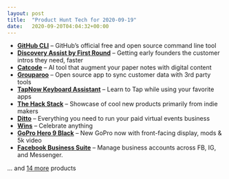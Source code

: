 ```yaml
---
layout: post
title:  "Product Hunt Tech for 2020-09-19"
date:   2020-09-20T04:04:32+00:00
---
```


* **[GitHub CLI](https://www.producthunt.com/posts/github-cli?utm_campaign=producthunt-api&utm_medium=api-v2&utm_source=Application%3A+Daily+Digest+RSS+v2+%28ID%3A+29748%29)** – GitHub’s official free and open source command line tool
* **[Discovery Assist by First Round](https://www.producthunt.com/posts/discovery-assist-by-first-round?utm_campaign=producthunt-api&utm_medium=api-v2&utm_source=Application%3A+Daily+Digest+RSS+v2+%28ID%3A+29748%29)** – Getting early founders the customer intros they need, faster
* **[Catcode](https://www.producthunt.com/posts/catcode?utm_campaign=producthunt-api&utm_medium=api-v2&utm_source=Application%3A+Daily+Digest+RSS+v2+%28ID%3A+29748%29)** – AI tool that augment your paper notes with digital content
* **[Grouparoo](https://www.producthunt.com/posts/grouparoo?utm_campaign=producthunt-api&utm_medium=api-v2&utm_source=Application%3A+Daily+Digest+RSS+v2+%28ID%3A+29748%29)** – Open source app to sync customer data with 3rd party tools
* **[TapNow Keyboard Assistant](https://www.producthunt.com/posts/tapnow-keyboard-assistant?utm_campaign=producthunt-api&utm_medium=api-v2&utm_source=Application%3A+Daily+Digest+RSS+v2+%28ID%3A+29748%29)** – Learn to Tap while using your favorite apps
* **[The Hack Stack](https://www.producthunt.com/posts/the-hack-stack?utm_campaign=producthunt-api&utm_medium=api-v2&utm_source=Application%3A+Daily+Digest+RSS+v2+%28ID%3A+29748%29)** – Showcase of cool new products primarily from indie makers
* **[Ditto](https://www.producthunt.com/posts/ditto-10?utm_campaign=producthunt-api&utm_medium=api-v2&utm_source=Application%3A+Daily+Digest+RSS+v2+%28ID%3A+29748%29)** – Everything you need to run your paid virtual events business
* **[Wins](https://www.producthunt.com/posts/wins?utm_campaign=producthunt-api&utm_medium=api-v2&utm_source=Application%3A+Daily+Digest+RSS+v2+%28ID%3A+29748%29)** – Celebrate anything
* **[GoPro Hero 9 Black](https://www.producthunt.com/posts/gopro-hero-9-black?utm_campaign=producthunt-api&utm_medium=api-v2&utm_source=Application%3A+Daily+Digest+RSS+v2+%28ID%3A+29748%29)** – New GoPro now with front-facing display, mods & 5k video
* **[Facebook Business Suite](https://www.producthunt.com/posts/facebook-business-suite?utm_campaign=producthunt-api&utm_medium=api-v2&utm_source=Application%3A+Daily+Digest+RSS+v2+%28ID%3A+29748%29)** – Manage business accounts across FB, IG, and Messenger.

… and [14 more](https://www.producthunt.com/tech) products